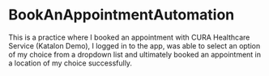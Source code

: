 # BookAnAppointmentAutomation
This is a practice where I booked an appointment with CURA Healthcare Service (Katalon Demo), I logged in to the app, was able to select an option of my choice from a dropdown list and ultimately booked an appointment in a location of my choice successfully.
